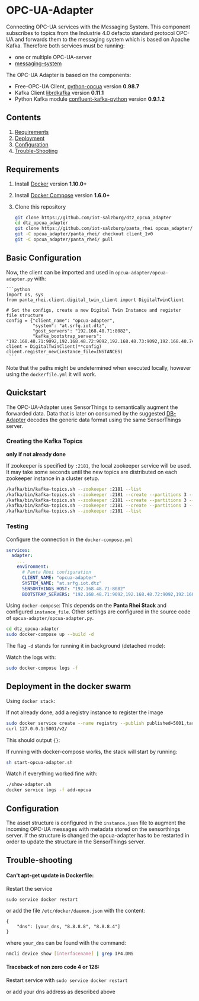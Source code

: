 # OPC-UA-Adapter
Connecting OPC-UA services with the Messaging System.
This component subscribes to topics from the Industrie 4.0 defacto standard
protocol OPC-UA and forwards them to the messaging system which is based on
Apache Kafka.
Therefore both services must be running:
* one or multiple OPC-UA-server
* [messaging-system](https://github.com/iot-salzburg/panta_rhei)


The OPC-UA Adapter is based on the components:
* Free-OPC-UA Client, [python-opcua](https://github.com/FreeOpcUa/python-opcua) version **0.98.7**
* Kafka Client [librdkafka](https://github.com/geeknam/docker-confluent-python) version **0.11.1**
* Python Kafka module [confluent-kafka-python](https://github.com/confluentinc/confluent-kafka-python) version **0.9.1.2**


## Contents

1. [Requirements](#requirements)
2. [Deployment](#deployment)
3. [Configuration](#configuration)
4. [Trouble-Shooting](#trouble-shooting)


## Requirements

1. Install [Docker](https://www.docker.com/community-edition#/download) version **1.10.0+**
2. Install [Docker Compose](https://docs.docker.com/compose/install/) version **1.6.0+**
   
3. Clone this repository
    ```bash
    git clone https://github.com/iot-salzburg/dtz_opcua_adapter
    cd dtz_opcua_adapter
    git clone https://github.com/iot-salzburg/panta_rhei opcua_adapter/panta_rhei > /dev/null 2>&1 || echo "Repo already exists"
    git -C opcua_adapter/panta_rhei/ checkout client_1v0
    git -C opcua_adapter/panta_rhei/ pull
    ```


## Basic Configuration
Now, the client can be imported and used in `opcua-adapter/opcua-adapter.py` with:
    
    ```python
    import os, sys
    from panta_rhei.client.digital_twin_client import DigitalTwinClient

    # Set the configs, create a new Digital Twin Instance and register file structure
    config = {"client_name": "opcua-adapter",
              "system": "at.srfg.iot.dtz",
              "gost_servers": "192.168.48.71:8082",
              "kafka_bootstrap_servers": "192.168.48.71:9092,192.168.48.72:9092,192.168.48.73:9092,192.168.48.74:9092,192.168.48.75:9092"}
    client = DigitalTwinClient(**config)
    client.register_new(instance_file=INSTANCES)
     ```
    
Note that the paths might be undetermined when executed locally, 
however using the `dockerfile.yml` it will work.


## Quickstart

The OPC-UA-Adapter uses SensorThings to semantically augment
the forwarded data. Data that is later on consumed by the
suggested [DB-Adapter](https://github.com/iot-salzburg/DB-Adapter/)
decodes the generic data format using the same SensorThings server.


### Creating the Kafka Topics

**only if not already done**

If zookeeper is specified by `:2181`, the local zookeeper service will be used. 
It may take some seconds until the new topics are distributed on each zookeeper instance in
a cluster setup.

```bash
/kafka/bin/kafka-topics.sh --zookeeper :2181 --list
/kafka/bin/kafka-topics.sh --zookeeper :2181 --create --partitions 3 --replication-factor 3 --config min.insync.replicas=2 --config cleanup.policy=compact --config retention.ms=241920000 --topic eu.srfg.iot.dtz.data
/kafka/bin/kafka-topics.sh --zookeeper :2181 --create --partitions 3 --replication-factor 3 --config min.insync.replicas=2 --config cleanup.policy=compact --config retention.ms=241920000 --topic eu.srfg.iot.dtz.external
/kafka/bin/kafka-topics.sh --zookeeper :2181 --create --partitions 3 --replication-factor 1 --config min.insync.replicas=1 --config cleanup.policy=compact --config retention.ms=241920000 --topic eu.srfg.iot.dtz.logging
/kafka/bin/kafka-topics.sh --zookeeper :2181 --list
```

### Testing

Configure the connection in the `docker-compose.yml`

```yaml
services:
  adapter:
    ...
    environment:
      # Panta Rhei configuration
      CLIENT_NAME: "opcua-adapter"
      SYSTEM_NAME: "at.srfg.iot.dtz"
      SENSORTHINGS_HOST: "192.168.48.71:8082"
      BOOTSTRAP_SERVERS: "192.168.48.71:9092,192.168.48.72:9092,192.168.48.73:9092,192.168.48.74:9092,192.168.48.75:9092"
```

Using `docker-compose`: This depends on the **Panta Rhei Stack** and
configured `instance_file`. Other settings are configured in the source 
code of `opcua-adapter/opcua-adapter.py`.


```bash
cd dtz_opcua-adapter
sudo docker-compose up --build -d
```

The flag `-d` stands for running it in background (detached mode):

Watch the logs with:
```bash
sudo docker-compose logs -f
```


## Deployment in the docker swarm

Using `docker stack`:

If not already done, add a registry instance to register the image
```bash
sudo docker service create --name registry --publish published=5001,target=5000 registry:2
curl 127.0.0.1:5001/v2/
```
This should output `{}`:

If running with docker-compose works, the stack will start by running:

```bash
sh start-opcua-adapter.sh
```

Watch if everything worked fine with:

```bash
./show-adapter.sh
docker service logs -f add-opcua
```


## Configuration

The asset structure is configured in the `instance.json` file to
augment the incoming OPC-UA messages with metadata stored on the
sensorthings server.
If the structure is changed the opcua-adapter has to be restarted in order to
update the structure in the SensorThings server.


## Trouble-shooting

#### Can't apt-get update in Dockerfile:
Restart the service

```sudo service docker restart```

or add the file `/etc/docker/daemon.json` with the content:
```
{
    "dns": [your_dns, "8.8.8.8", "8.8.8.4"]
}
```
where `your_dns` can be found with the command:

```bash
nmcli device show [interfacename] | grep IP4.DNS
```

####  Traceback of non zero code 4 or 128:

Restart service with
```sudo service docker restart```

or add your dns address as described above
